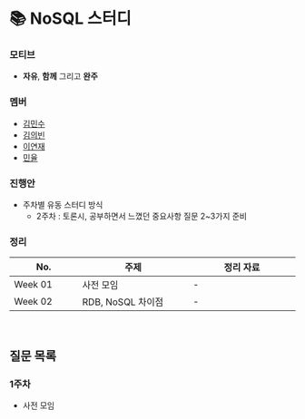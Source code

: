 # 📚 NoSQL 스터디

### 모티브
+ **자유**, **함께** 그리고 **완주**

### 멤버
+ [김민수](https://github.com/minsoozz)
+ [김의빈](https://github.com/JoeCP17)
+ [이연재](https://github.com/yyy96)
+ [민율](https://github.com/minyul)

### 진행안
+ 주차별 유동 스터디 방식
  + 2주차 : 토론시, 공부하면서 느꼈던 중요사항 질문 2~3가지 준비

### 정리

|No. <img width=150/>|주제 <img width=300/>| 정리 자료 <img width=300/>|
|---|---|---|
|Week 01|사전 모임| - |
|Week 02|RDB, NoSQL 차이점| - |

<br>

## 질문 목록
### 1주차
- 사전 모임
